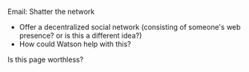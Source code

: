 Email: Shatter the network
* Offer a decentralized social network (consisting of someone's web presence? or is this a different idea?)
* How could Watson help with this?

Is this page worthless?